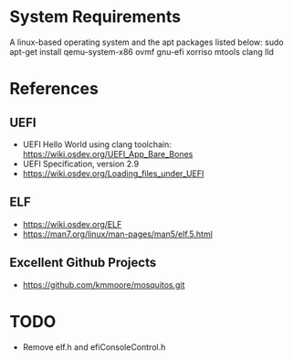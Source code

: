 # System Requirements
A linux-based operating system and the apt packages listed below:
sudo apt-get install qemu-system-x86 ovmf gnu-efi xorriso mtools clang lld

# References
## UEFI
- UEFI Hello World using clang toolchain: https://wiki.osdev.org/UEFI_App_Bare_Bones
- UEFI Specification, version 2.9
- https://wiki.osdev.org/Loading_files_under_UEFI

## ELF
- https://wiki.osdev.org/ELF
- https://man7.org/linux/man-pages/man5/elf.5.html

## Excellent Github Projects
- https://github.com/kmmoore/mosquitos.git

# TODO
- Remove elf.h and efiConsoleControl.h